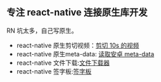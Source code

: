## 专注 react-native 连接原生库开发
RN 坑太多，自己写原生。
* react-native 原生剪切视频：[剪切 10s 的视频](https://github.com/amazingCoding/react-native-video-clips)
* react-native 原生meta-data: [读取安卓 meta-data](https://github.com/amazingCoding/react-native-android-meta-data)
* react-native 文件下载:[文件下载器](https://github.com/amazingCoding/react-native-download)
* react-native 签字板:[签字板](https://github.com/amazingCoding/react-native-signature-board)
